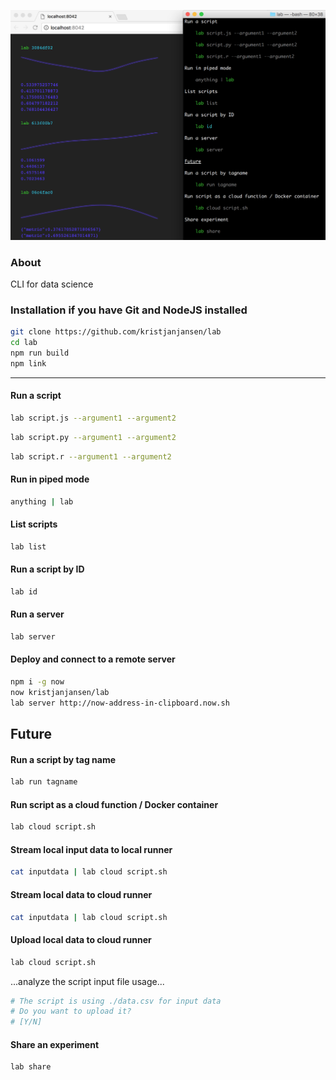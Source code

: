 ![](./screenshot.png)

### About

CLI for data science

### Installation if you have Git and NodeJS installed

```sh
git clone https://github.com/kristjanjansen/lab
cd lab
npm run build
npm link
```
---

#### Run a script

```sh
lab script.js --argument1 --argument2
```

```sh
lab script.py --argument1 --argument2
```

```sh
lab script.r --argument1 --argument2
```

#### Run in piped mode

```sh
anything | lab
```

#### List scripts

```sh
lab list
```

#### Run a script by ID

```sh
lab id
```

#### Run a server

```sh
lab server
```

#### Deploy and connect to a remote server

```sh
npm i -g now
now kristjanjansen/lab
lab server http://now-address-in-clipboard.now.sh
```

## Future

#### Run a script by tag name

```sh
lab run tagname
```

#### Run script as a cloud function / Docker container

```sh
lab cloud script.sh
```

#### Stream local input data to local runner

```sh
cat inputdata | lab cloud script.sh
```

#### Stream local data to cloud runner

```sh
cat inputdata | lab cloud script.sh
```

#### Upload local data to cloud runner

```sh
lab cloud script.sh
```
...analyze the script input file usage...

```sh
# The script is using ./data.csv for input data
# Do you want to upload it?
# [Y/N]
```

#### Share an experiment

```sh
lab share
```